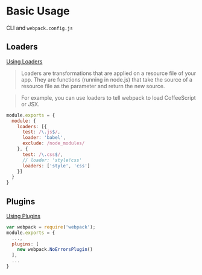# Basic Usage
CLI and `webpack.config.js`

## Loaders
[Using Loaders](http://webpack.github.io/docs/using-loaders.html)
> Loaders are transformations that are applied on a resource file of your app. They are functions (running in node.js) that take the source of a resource file as the parameter and return the new source.

> For example, you can use loaders to tell webpack to load CoffeeScript or JSX.

```js
module.exports = {
  module: {
    loaders: [{
      test: /\.js$/,
      loader: 'babel',
      exclude: /node_modules/
    }, {
      test: /\.css$/,
      // loader: 'style!css'
      loaders: ['style', 'css']
    }]
  }
}
```

## Plugins
[Using Plugins](http://webpack.github.io/docs/using-plugins.html)

```js
var webpack = require('webpack');
module.exports = {
  ...,
  plugins: [
    new webpack.NoErrorsPlugin()
  ],
  ...
}
```
